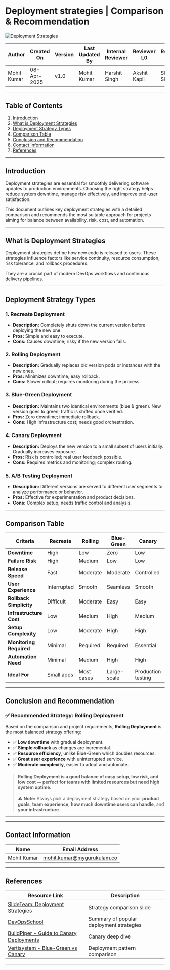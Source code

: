 # Deployment strategies | Comparison & Recommendation

![Deployment Strategies](https://github.com/user-attachments/assets/ad64fb50-17dd-42de-bacb-e80003c83be1)

| Author        | Created On   | Version | Last Updated By | Internal Reviewer | Reviewer L0    | Reviewer L1    | Reviewer L2    |
|---------------|--------------|---------|------------------|--------------------|----------------|----------------|----------------|
| Mohit Kumar   | 08-Apr-2025  | v1.0    | Mohit Kumar      | Harshit Singh     | Akshit Kapil   | Shashi Sharma  | Mahesh Kumar   |

---

## Table of Contents

1. [Introduction](#introduction)
2. [What is Deployment Strategies](#what-is-deployment-strategies)
3. [Deployment Strategy Types](#deployment-strategy-types)
4. [Comparison Table](#comparison-table)
5. [Conclusion and Recommendation](#conclusion-and-recommendation)
6. [Contact Information](#contact-information)
7. [References](#references)

---

## Introduction

Deployment strategies are essential for smoothly delivering software updates to production environments. Choosing the right strategy helps reduce system downtime, manage risk effectively, and improve end-user satisfaction.

This document outlines key deployment strategies with a detailed comparison and recommends the most suitable approach for projects aiming for balance between availability, risk, cost, and automation.

---

## What is Deployment Strategies

Deployment strategies define how new code is released to users. These strategies influence factors like service continuity, resource consumption, risk tolerance, and rollback procedures.

They are a crucial part of modern DevOps workflows and continuous delivery pipelines.

---

## Deployment Strategy Types

### 1. Recreate Deployment

- **Description:** Completely shuts down the current version before deploying the new one.
- **Pros:** Simple and easy to execute.
- **Cons:** Causes downtime; risky if the new version fails.

### 2. Rolling Deployment

- **Description:** Gradually replaces old version pods or instances with the new ones.
- **Pros:** Minimizes downtime; easy rollback.
- **Cons:** Slower rollout; requires monitoring during the process.

### 3. Blue-Green Deployment

- **Description:** Maintains two identical environments (blue & green). New version goes to green; traffic is shifted once verified.
- **Pros:** Zero downtime; immediate rollback.
- **Cons:** High infrastructure cost; needs good orchestration.

### 4. Canary Deployment

- **Description:** Deploys the new version to a small subset of users initially. Gradually increases exposure.
- **Pros:** Risk is controlled; real user feedback possible.
- **Cons:** Requires metrics and monitoring; complex routing.

### 5. A/B Testing Deployment

- **Description:** Different versions are served to different user segments to analyze performance or behavior.
- **Pros:** Effective for experimentation and product decisions.
- **Cons:** Complex setup; needs traffic control and analysis.

---

## Comparison Table

| **Criteria**              | **Recreate** | **Rolling** | **Blue-Green** | **Canary** | **A/B Testing** |
|---------------------------|--------------|-------------|----------------|------------|-----------------|
| **Downtime**              | High         | Low         | Zero           | Low        | Low             |
| **Failure Risk**          | High         | Medium      | Low            | Low        | Medium          |
| **Release Speed**         | Fast         | Moderate    | Moderate       | Controlled | Controlled      |
| **User Experience**       | Interrupted  | Smooth      | Seamless       | Smooth     | Controlled      |
| **Rollback Simplicity**   | Difficult    | Moderate    | Easy           | Easy       | Moderate        |
| **Infrastructure Cost**   | Low          | Medium      | High           | Medium     | High            |
| **Setup Complexity**      | Low          | Moderate    | High           | High       | High            |
| **Monitoring Required**   | Minimal      | Required    | Required       | Essential  | Essential       |
| **Automation Need**       | Minimal      | Medium      | High           | High       | High            |
| **Ideal For**             | Small apps   | Most cases  | Large-scale    | Production testing | Experimentation |

---

## Conclusion and Recommendation

### ✅ **Recommended Strategy: Rolling Deployment**

Based on the comparison and project requirements, **Rolling Deployment** is the most balanced strategy offering:

- ✅ **Low downtime** with gradual deployment.
- ✅ **Simple rollback** as changes are incremental.
- ✅ **Resource efficiency**, unlike Blue-Green which doubles resources.
- ✅ **Great user experience** with uninterrupted service.
- ✅ **Moderate complexity**, easier to adopt and automate.

> #### **Rolling Deployment** is a good balance of **easy setup**, **low risk**, and **low cost** — perfect for teams with limited resources but need high system uptime.
>
> ⚠️ **Note:** Always pick a deployment strategy based on your **product goals**, **team experience**, **how much downtime users can handle**, and **your infrastructure**.
---

---

## Contact Information

| Name         | Email Address               |
|--------------|-----------------------------|
| Mohit Kumar  | mohit.kumar@mygurukulam.co  |

---

## References

| Resource Link                                                                 | Description                              |
|-------------------------------------------------------------------------------|------------------------------------------|
| [SlideTeam: Deployment Strategies](https://www.slideteam.net/deployment-strategies-comparisons-deployment-strategy-ppt-icon.html) | Strategy comparison slide                |
| [DevOpsSchool](https://www.devopsschool.com/blog/list-of-popular-deployment-strategies/)     | Summary of popular deployment strategies |
| [BuildPiper - Guide to Canary Deployments](https://medium.com/buildpiper/a-detailed-guide-to-canary-deployments-5321a03682e1) | Canary deep dive                         |
| [Vertisystem - Blue-Green vs Canary](https://vertisystem.medium.com/in-depth-analysis-blue-green-deployment-vs-canary-deployment-in-software-delivery-1eecb00cd00c) | Deployment pattern comparison            |


---

